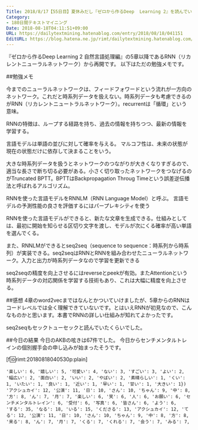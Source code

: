 ```yaml
---
Title: 2018/8/17【55日目】夏休みだし『ゼロから作るDeep  Learning 2』を読んでいく2
Category:
- 180日間テキストマイニング
Date: 2018-08-18T04:11:51+09:00
URL: https://dailytextmining.hatenablog.com/entry/2018/08/18/041151
EditURL: https://blog.hatena.ne.jp/rimt/dailytextmining.hatenablog.com/atom/entry/10257846132611849917
---
```


『ゼロから作るDeep  Learning 2 自然言語処理編』の5章以降であるRNN（リカレントニューラルネットワーク）から再開です。
以下はただの勉強メモです。

##勉強メモ

今までのニューラルネットワークは、フィードフォワードという流れが一方向のネットワーク。これだと時系列データを扱えない。時系列データも考慮できるのがRNN（リカレントニュートラルネットワーク）。recurrentは「循環」という意味。

RNNの特徴は、ループする経路を持ち、過去の情報を持ちつつ、最新の情報を学習する。

言語モデルは単語の並びに対して確率を与える。
マルコフ性は、未来の状態が現在の状態だけに依存して決まることをいう。

大きな時系列データを扱うとネットワークのつながりが大きくなりすぎるので、適当な長さで断ち切る必要がある。小さく切り取ったネットワークをつなげるのがTruncated BPTT。BPTTはBackpropagation Throug Timeという誤差逆伝播法と呼ばれるアルゴリズム。

RNNを使った言語モデルをRNNLM（RNN Language Model）と呼ぶ。
言語モデルの予測性能の良さを評価するにはパープレキシティを使う

RNNを使った言語モデルができると、新たな文章を生成できる。仕組みとしては、最初に開始を知らせる区切り文字を渡し、モデルが次にくる確率が高い単語を選んでくる。

また、RNNLMができるとseq2seq（sequence to sequence：時系列から時系列）が実装できる。seq2seqはRNNとRNNを組み合わせたニューラルネットワーク。入力と出力が時系列データなので学習を更新できる

seq2seqの精度を向上させるにはreverseとpeekが有効。またAttentionという時系列データの対応関係を学習する技術もあり、これは大幅に精度を向上させる。

##感想
4章のword2vecまではなんとかついていけましたが、5章からのRNNはコードレベルでは全く理解できていないです。とはいえRNNが初見なので、こんなものかと思います。本書でRNNの詳しい仕組みが知れてよかったです。

seq2seqもセックトューセックと読んでいたくらいでした。

##今日の結果
今日のAKBの呟きは67件でした。
今日からセンチメンタルトレインの個別握手会の申し込みが始まったそうです。

[f:id:rimt:20180818040530p:plain]

```
'楽しい': 6, '嬉しい': 5, '可愛い': 4, 'ない': 3, 'すごい': 3, 'よい': 2, '幅広い': 2, '面白い': 2, 'いい': 2, 'やばい': 2, '素晴らしい': 1, 'くい': 1, 'いたい': 1, '良い': 1, '近い': 1, '早い': 1, '甘い': 1, '大きい': 1})
'アクシュカイ': 12, '公演': 11, '日': 10, 'さん': 10, 'ちゃん': 9, '中': 8, '方': 8, 'ん': 7, '月': 7, '楽しい': 6, '笑': 6, '人': 6, 'お願い': 6, 'センチメンタルトレイン': 6, '受付': 6, '写真': 6, '皆さん': 6, 'よう': 6, 
'する': 35, 'なる': 18, 'いる': 15, 'くださる': 13, 'アクシュカイ': 12, 'てる': 12, '公演': 11, '日': 10, 'さん': 10, 'ちゃん': 9, '中': 8, '方': 8, '来る': 8, 'ん': 7, '月': 7, 'くる': 7, 'くれる': 7, '会う': 7, 'みる': 7, 
```
